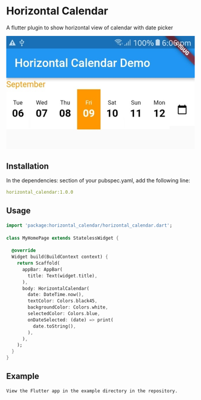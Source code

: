 # Horizontal Calendar
A flutter plugin to show horizontal view of calendar with date picker
 
![calendar image](screenshot.jpg)

## Installation
In the dependencies: section of your pubspec.yaml, add the following line:

```yaml
horizontal_calendar:1.0.0
```

## Usage

```dart
import 'package:horizontal_calendar/horizontal_calendar.dart';

class MyHomePage extends StatelessWidget {

  @override
  Widget build(BuildContext context) {
    return Scaffold(
      appBar: AppBar(
        title: Text(widget.title),
      ),
      body: HorizontalCalendar(
        date: DateTime.now(),
        textColor: Colors.black45,
        backgroundColor: Colors.white,
        selectedColor: Colors.blue,
        onDateSelected: (date) => print(
          date.toString(),
        ),
      ),
    );
  }
}
```

## Example

```
View the Flutter app in the example directory in the repository.
```